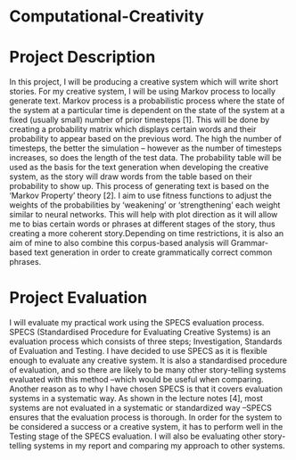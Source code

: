 # Computational-Creativity
# Project Description 
In this project, I will be producing a creative system which will write short stories. 
For my creative system, I will be using Markov process to locally generate text. Markov process is a probabilistic process where the state of the system at a particular time is dependent on the state of the system at a fixed (usually small) number of prior timesteps [1]. This will be done by creating a probability matrix which displays certain words and their probability to appear based on the previous word. The high the number of timesteps, the better the simulation – however as the number of timesteps increases, so does the length of the test data. The probability table will be used as the basis for the text generation when developing the creative system, as the story will draw words from the table based on their probability to show up. This process of generating text is based on the ‘Markov Property’ theory [2]. I aim to use fitness functions to adjust the weights of the probabilities by ‘weakening’ or ‘strengthening’ each weight similar to neural networks.  This will help with plot direction as it will allow me to bias certain words or phrases at different stages of the story, thus creating a more coherent story.Depending on time restrictions, it is also an aim of mine to also combine this corpus-based analysis will Grammar-based text generation in order to create grammatically correct common phrases.

# Project Evaluation 
I will evaluate my practical work using the SPECS evaluation process. SPECS (Standardised Procedure for Evaluating Creative Systems) is an evaluation process which consists of three steps; Investigation, Standards of Evaluation and Testing. 
I have decided to use SPECS as it is flexible enough to evaluate any creative system. It is also a standardised procedure of evaluation, and so there are likely to be many other story-telling systems evaluated with this method –which would be useful when comparing. Another reason as to why I have chosen SPECS is that it covers evaluation systems in a systematic way. As shown in the lecture notes [4], most systems are not evaluated in a systematic or standardized way –SPECS ensures that the evaluation process is thorough. 
In order for the system to be considered a success or a creative system, it has to perform well in the Testing stage of the SPECS evaluation. I will also be evaluating other story-telling systems in my report and comparing my approach to other systems.
